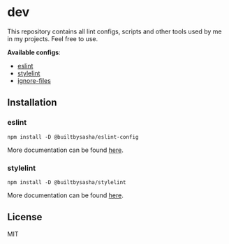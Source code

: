 # dev

This repository contains all lint configs, scripts and other tools used by me in my projects.
Feel free to use.

**Available configs**:
- [eslint](packages/eslint/README.md)
- [stylelint](packages/stylelint/README.md)
- [ignore-files](packages/ignore-files/README.md)

## Installation

### eslint

```shell
npm install -D @builtbysasha/eslint-config
```

More documentation can be found [here](packages/eslint/README.md).

### stylelint

```shell
npm install -D @builtbysasha/stylelint
```

More documentation can be found [here](packages/stylelint/README.md).

## License

MIT
